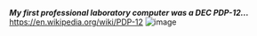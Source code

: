 **_My first professional laboratory computer was a DEC PDP-12..._**
https://en.wikipedia.org/wiki/PDP-12
![image](https://user-images.githubusercontent.com/71346897/177028673-7faf1475-050a-47d6-8652-97a18fe342ff.jpeg)
